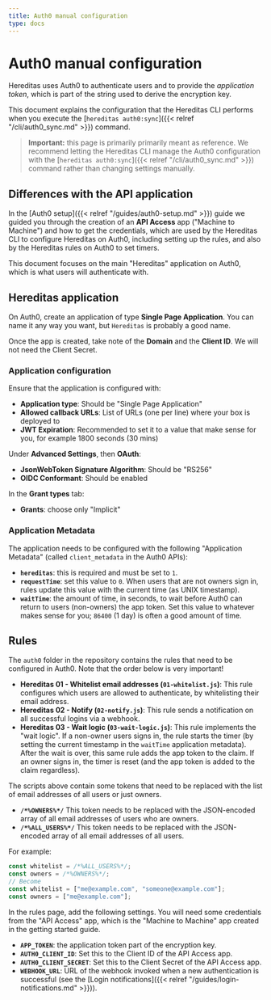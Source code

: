 ```yaml
---
title: Auth0 manual configuration
type: docs
---
```


# Auth0 manual configuration

Hereditas uses Auth0 to authenticate users and to provide the *application token*, which is part of the string used to derive the encryption key.

This document explains the configuration that the Hereditas CLI performs when you execute the [`hereditas auth0:sync`]({{< relref "/cli/auth0_sync.md" >}}) command.

> **Important:** this page is primarily primarily meant as reference. We recommend letting the Hereditas CLI manage the Auth0 configuration with the [`hereditas auth0:sync`]({{< relref "/cli/auth0_sync.md" >}}) command rather than changing settings manually.

## Differences with the API application

In the [Auth0 setup]({{< relref "/guides/auth0-setup.md" >}}) guide we guided you through the creation of an **API Access** app ("Machine to Machine") and how to get the credentials, which are used by the Hereditas CLI to configure Hereditas on Auth0, including setting up the rules, and also by the Hereditas rules on Auth0 to set timers.

This document focuses on the main "Hereditas" application on Auth0, which is what users will authenticate with.

## Hereditas application

On Auth0, create an application of type **Single Page Application**. You can name it any way you want, but `Hereditas` is probably a good name.

Once the app is created, take note of the **Domain** and the **Client ID**. We will not need the Client Secret.

### Application configuration

Ensure that the application is configured with:

- **Application type**: Should be "Single Page Application"
- **Allowed callback URLs**: List of URLs (one per line) where your box is deployed to
- **JWT Expiration**: Recommended to set it to a value that make sense for you, for example 1800 seconds (30 mins)

Under **Advanced Settings**, then **OAuth**:

- **JsonWebToken Signature Algorithm**: Should be "RS256"
- **OIDC Conformant**: Should be enabled

In the **Grant types** tab:

- **Grants**: choose only "Implicit"

### Application Metadata

The application needs to be configured with the following "Application Metadata" (called `client_metadata` in the Auth0 APIs):

- **`hereditas`**: this is required and must be set to `1`.
- **`requestTime`**: set this value to `0`. When users that are not owners sign in, rules update this value with the current time (as UNIX timestamp).
- **`waitTime`**: the amount of time, in seconds, to wait before Auth0 can return to users (non-owners) the app token. Set this value to whatever makes sense for you; `86400` (1 day) is often a good amount of time.

## Rules

The `auth0` folder in the repository contains the rules that need to be configured in Auth0. Note that the order below is very important!

- **Hereditas 01 - Whitelist email addresses (`01-whitelist.js`)**: This rule configures which users are allowed to authenticate, by whitelisting their email address.
- **Hereditas 02 - Notify (`02-notify.js`)**: This rule sends a notification on all successful logins via a webhook.
- **Hereditas 03 - Wait logic (`03-wait-logic.js`)**: This rule implements the "wait logic". If a non-owner users signs in, the rule starts the timer (by setting the current timestamp in the `waitTime` application metadata). After the wait is over, this same rule adds the app token to the claim. If an owner signs in, the timer is reset (and the app token is added to the claim regardless).

The scripts above contain some tokens that need to be replaced with the list of email addresses of all users or just owners.

- **`/*%OWNERS%*/`** This token needs to be replaced with the JSON-encoded array of all email addresses of users who are owners.
- **`/*%ALL_USERS%*/`** This token needs to be replaced with the JSON-encoded array of all email addresses of all users.

For example:

````js
const whitelist = /*%ALL_USERS%*/;
const owners = /*%OWNERS%*/;
// Become
const whitelist = ["me@example.com", "someone@example.com"];
const owners = ["me@example.com"];
````

In the rules page, add the following settings. You will need some credentials from the "API Access" app, which is the "Machine to Machine" app created in the getting started guide.

- **`APP_TOKEN`**: the application token part of the encryption key.
- **`AUTH0_CLIENT_ID`**: Set this to the Client ID of the API Access app.
- **`AUTH0_CLIENT_SECRET`**: Set this to the Client Secret of the API Access app.
- **`WEBHOOK_URL`**: URL of the webhook invoked when a new authentication is successful (see the [Login notifications]({{< relref "/guides/login-notifications.md" >}})).
